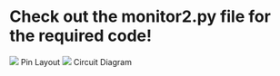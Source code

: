 # Check out the monitor2.py file for the required code!

<img src="https://image.ibb.co/hf4mXQ/p2.jpg">
 Pin Layout
 <img src="https://preview.ibb.co/fLpye5/p1.png">
Circuit Diagram 
